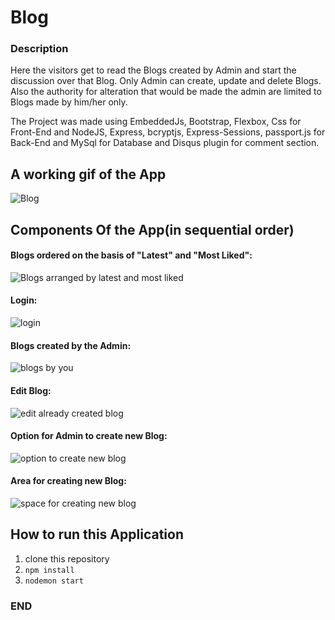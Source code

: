 # Blog

### Description

Here the visitors get to read the Blogs created by Admin and start the discussion over that Blog. Only Admin can create, update and delete Blogs. Also the authority for alteration that would be made the admin are limited to Blogs made by him/her only.

The Project was made using EmbeddedJs, Bootstrap, Flexbox, Css for Front-End and NodeJS, Express, bcryptjs, Express-Sessions, passport.js for Back-End and MySql for Database and Disqus plugin for comment section.

## A working gif of the App

![Blog](https://user-images.githubusercontent.com/39849261/70554202-b8f5f480-1ba2-11ea-9110-2a56663291bf.gif)



## Components Of the App(in sequential order)


#### Blogs ordered on the basis of "Latest" and "Most Liked":

![Blogs arranged by latest and most liked](https://user-images.githubusercontent.com/39849261/70555378-e6dc3880-1ba4-11ea-87d3-b8058c63653f.png)

 
#### Login:

![login](https://user-images.githubusercontent.com/39849261/70555202-9533ae00-1ba4-11ea-9c0e-2553432a91af.png)



#### Blogs created by the Admin:

![blogs by you](https://user-images.githubusercontent.com/39849261/70555516-328ee200-1ba5-11ea-8d44-717fb604ebaf.png)


#### Edit Blog:

![edit already created blog](https://user-images.githubusercontent.com/39849261/70555712-9dd8b400-1ba5-11ea-8ace-e40b4fb4ed58.png)


#### Option for Admin to create new Blog:

![option to create new blog](https://user-images.githubusercontent.com/39849261/70555861-df695f00-1ba5-11ea-9253-0f47cd771815.png)

#### Area for creating new Blog:

![space for creating new blog](https://user-images.githubusercontent.com/39849261/70555643-7aae0480-1ba5-11ea-9a4b-23b2ad6e644e.png)

## How to run this Application

1. clone this repository
2. `npm install`
3. `nodemon start`

### END ###
